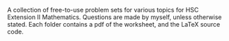 A collection of free-to-use problem sets for various topics for HSC Extension II Mathematics. Questions are made by myself, unless otherwise stated. Each folder contains a pdf of the worksheet, and the LaTeX source code.
